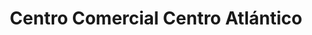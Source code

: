 ---
title: "Centro Comercial Centro Atlántico"
url: /caracas/centro-comercial-centro-atlantico/
shop: centro comercial
---